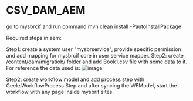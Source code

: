 # CSV_DAM_AEM

go to mysbrcif and run command 
mvn clean install -PautoInstallPackage


Required steps in aem:


Step1: create a system user "mysbrservice", provide specific permission and add mapping for mysbrcif core in user service mapper.
Step2: create /content/dam/migratiob/ folder and add Book1.csv file with some data to it.
For reference the data used is:
![image](https://user-images.githubusercontent.com/19723661/133573897-e2540901-bf49-4f4a-a3e8-09f42911b623.png)



Step2: create workflow model and add process step with GeeksWorkflowProcess Step and after syncing the WFModel, start the workflow with any page inside mysbrif sites.


